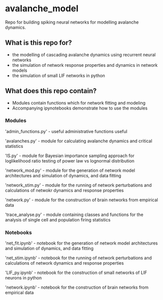 # avalanche_model
Repo for building spiking neural networks for modelling avalanche dynamics.  

## What is this repo for?
* the modelling of cascading avalanche dynamics using recurrent neural networks
* the simulation of network response properties and dynamics in network models
* the simulation of small LIF networks in python


## What does this repo contain?
* Modules contain functions which for network fitting and modeling
* Accompanying ipynotebooks demonstrate how to use the modules


### Modules
'admin_functions.py' - useful administrative functions useful 

'avalanches.py' - module for calculating avalanche dynamics and critical statistics

'IS.py' - module for Bayesian importance sampling approach for loglikelihood ratio testing of power law vs lognormal distribution

'network_mod.py' - module for the generation of network model architectures and simulation of dynamics, and data fitting

'network_stim.py' - module for the running of network perturbations and calculations of netwokr dynamics and response properties

'network.py' - module for the construction of brain networks from empirical data

'trace_analyse.py' - module containing classes and functions for the analysis of single cell and population firing statistics


### Notebooks

'net_fit.ipynb' - notebook for the generation of network model architectures and simulation of dynamics, and data fitting

'net_stim.ipynb' - notebook for the running of network perturbations and calculations of network dynamics and response properties

'LIF_py.ipynb' - notebook for the construction of small networks of LIF neurons in python

'network.ipynb' - notebook for the construction of brain networks from empirical data
